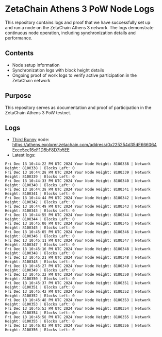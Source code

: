 # ZetaChain Athens 3 PoW Node Logs
This repository contains logs and proof that we have successfully set up and run a node on the ZetaChain Athens 3 network. The logs demonstrate continuous node operation, including synchronization details and performance.

## Contents
- Node setup information
- Synchronization logs with block height details
- Ongoing proof of work logs to verify active participation in the ZetaChain network

## Purpose
This repository serves as documentation and proof of participation in the ZetaChain Athens 3 PoW testnet.

## Logs

- [Third Bunny](https://thirdbunny.xyz/) node: https://athens.explorer.zetachain.com/address/0x225254d35dE666064Eccc5ce16eF1D8bF8D7b5EE
- Latest logs:
```
Fri Dec 13 10:44:22 PM UTC 2024 Your Node Height: 8100338 | Network Height: 8100338 | Blocks Left: 0
Fri Dec 13 10:44:28 PM UTC 2024 Your Node Height: 8100339 | Network Height: 8100339 | Blocks Left: 0
Fri Dec 13 10:44:33 PM UTC 2024 Your Node Height: 8100340 | Network Height: 8100340 | Blocks Left: 0
Fri Dec 13 10:44:38 PM UTC 2024 Your Node Height: 8100341 | Network Height: 8100341 | Blocks Left: 0
Fri Dec 13 10:44:44 PM UTC 2024 Your Node Height: 8100342 | Network Height: 8100342 | Blocks Left: 0
Fri Dec 13 10:44:49 PM UTC 2024 Your Node Height: 8100343 | Network Height: 8100343 | Blocks Left: 0
Fri Dec 13 10:44:55 PM UTC 2024 Your Node Height: 8100344 | Network Height: 8100344 | Blocks Left: 0
Fri Dec 13 10:45:00 PM UTC 2024 Your Node Height: 8100345 | Network Height: 8100345 | Blocks Left: 0
Fri Dec 13 10:45:05 PM UTC 2024 Your Node Height: 8100346 | Network Height: 8100346 | Blocks Left: 0
Fri Dec 13 10:45:11 PM UTC 2024 Your Node Height: 8100347 | Network Height: 8100347 | Blocks Left: 0
Fri Dec 13 10:45:16 PM UTC 2024 Your Node Height: 8100348 | Network Height: 8100348 | Blocks Left: 0
Fri Dec 13 10:45:21 PM UTC 2024 Your Node Height: 8100348 | Network Height: 8100348 | Blocks Left: 0
Fri Dec 13 10:45:27 PM UTC 2024 Your Node Height: 8100349 | Network Height: 8100349 | Blocks Left: 0
Fri Dec 13 10:45:32 PM UTC 2024 Your Node Height: 8100350 | Network Height: 8100350 | Blocks Left: 0
Fri Dec 13 10:45:37 PM UTC 2024 Your Node Height: 8100351 | Network Height: 8100351 | Blocks Left: 0
Fri Dec 13 10:45:42 PM UTC 2024 Your Node Height: 8100352 | Network Height: 8100352 | Blocks Left: 0
Fri Dec 13 10:45:48 PM UTC 2024 Your Node Height: 8100353 | Network Height: 8100353 | Blocks Left: 0
Fri Dec 13 10:45:53 PM UTC 2024 Your Node Height: 8100354 | Network Height: 8100354 | Blocks Left: 0
Fri Dec 13 10:45:58 PM UTC 2024 Your Node Height: 8100355 | Network Height: 8100355 | Blocks Left: 0
Fri Dec 13 10:46:03 PM UTC 2024 Your Node Height: 8100356 | Network Height: 8100356 | Blocks Left: 0
```
